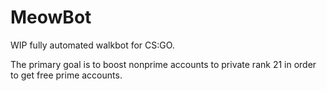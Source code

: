 # MeowBot
WIP fully automated walkbot for CS:GO.

The primary goal is to boost nonprime accounts to private rank 21 in order to get free prime accounts.
